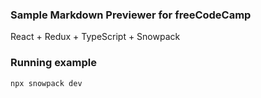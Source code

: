 ### Sample Markdown Previewer for freeCodeCamp
React + Redux + TypeScript + Snowpack

### Running example
```shell
npx snowpack dev
```